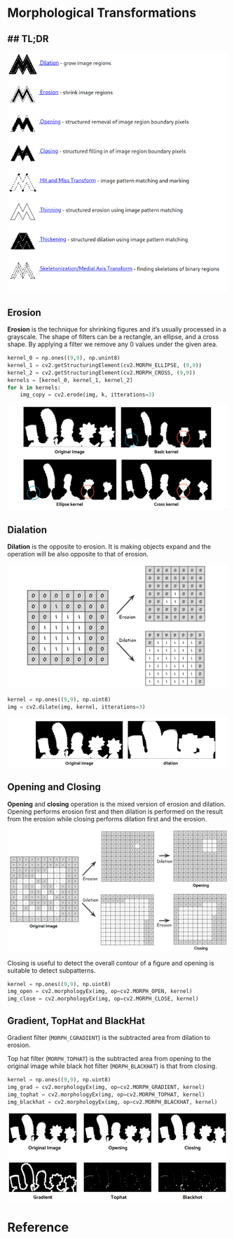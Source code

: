 # Morphological Transformations

## ## TL;DR

<img src='../assets/morph2.png' />

## Erosion

**Erosion** is the technique for shrinking figures and it’s usually processed in a grayscale. The shape of filters can be a rectangle, an ellipse, and a cross shape. By applying a filter we remove any 0 values under the given area.

```python
kernel_0 = np.ones((9,9), np.unint8)
kernel_1 = cv2.getStructuringElement(cv2.MORPH_ELLIPSE, (9,9))
kernel_2 = cv2.getStructuringElement(cv2.MORPH_CROSS, (9,9))
kernels = [kernel_0, kernel_1, kernel_2]
for k in kernels:
    img_copy = cv2.erode(img, k, itterations=3)
```

<img src='../assets/erode.png' />

## Dialation

**Dilation** is the opposite to erosion. It is making objects expand and the operation will be also opposite to that of erosion.

<img src='../assets/ero_dia.png' />

```python
kernel = np.ones((9,9), np.uint8)
img = cv2.dilate(img, kernel, itterations=3)
```

<img src='../assets/dilate.png' />

## Opening and Closing

**Opening** and **closing** operation is the mixed version of erosion and dilation. Opening performs erosion first and then dilation is performed on the result from the erosion while closing performs dilation first and the erosion.

<img src='../assets/opening_closing.png' />

Closing is useful to detect the overall contour of a figure and opening is suitable to detect subpatterns.

```python
kernel = np.ones((9,9), np.uint8)
img_open = cv2.morphologyEx(img, op=cv2.MORPH_OPEN, kernel)
img_close = cv2.morphologyEx(img, op=cv2.MORPH_CLOSE, kernel)
```

## Gradient, TopHat and BlackHat

Gradient filter (`MORPH_CGRADIENT`) is the subtracted area from dilation to erosion.

Top hat filter (`MORPH_TOPHAT`) is the subtracted area from opening to the original image while black hot filter (`MORPH_BLACKHAT`) is that from closing.

```python
kernel = np.ones((9,9), np.uint8)
img_grad = cv2.morphologyEx(img, op=cv2.MORPH_GRADIENT, kernel)
img_tophat = cv2.morphologyEx(img, op=cv2.MORPH_TOPHAT, kernel)
img_blackhat = cv2.morphologyEx(img, op=cv2.MORPH_BLACKHAT, kernel)
```

<img src='../assets/morph.png' />



# Reference

[1]:[https://towardsdatascience.com/computer-vision-for-beginners-part-2-29b3f9151874]


